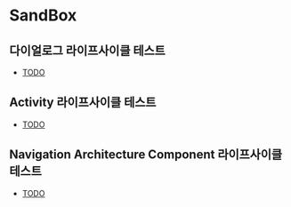 # SandBox

## 다이얼로그 라이프사이클 테스트
* [TODO](#)
## Activity 라이프사이클 테스트
* [TODO](#)
## Navigation Architecture Component 라이프사이클 테스트
* [TODO](#)
